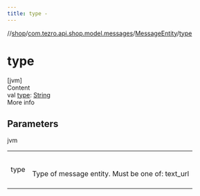 ```yaml
---
title: type -
---
```

//[shop](../../../index.md)/[com.tezro.api.shop.model.messages](../index.md)/[MessageEntity](index.md)/[type](type.md)



# type  
[jvm]  
Content  
val [type](type.md): [String](https://kotlinlang.org/api/latest/jvm/stdlib/kotlin/-string/index.html)  
More info  


## Parameters  
  
jvm  
  
| | |
|---|---|
| <a name="com.tezro.api.shop.model.messages/MessageEntity/type/#/PointingToDeclaration/"></a>type| <a name="com.tezro.api.shop.model.messages/MessageEntity/type/#/PointingToDeclaration/"></a><br><br>Type of message entity. Must be one of: text_url<br><br>|
  
  



